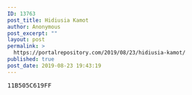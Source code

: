 ```yaml
---
ID: 13763
post_title: Hidiusia Kamot
author: Anonymous
post_excerpt: ""
layout: post
permalink: >
  https://portalrepository.com/2019/08/23/hidiusia-kamot/
published: true
post_date: 2019-08-23 19:43:19
---
```

<pre>11B505C619FF</pre>